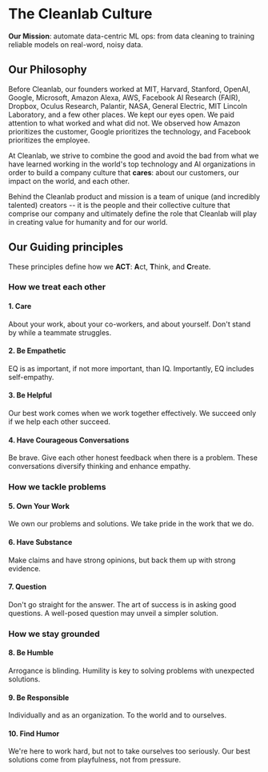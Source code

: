 # The Cleanlab Culture

**Our Mission**: automate data-centric ML ops: from data cleaning to training reliable models on real-word, noisy data.

## Our Philosophy
Before Cleanlab, our founders worked at MIT, Harvard, Stanford, OpenAI, Google, Microsoft, Amazon Alexa, AWS, Facebook AI Research (FAIR), Dropbox, Oculus Research, Palantir, NASA, General Electric, MIT Lincoln Laboratory, and a few other places. We kept our eyes open. We paid attention to what worked and what did not. We observed how Amazon prioritizes the customer, Google prioritizes the technology, and Facebook prioritizes the employee.

At Cleanlab, we strive to combine the good and avoid the bad from what we have learned working in the world's top technology and AI organizations in order to build a company culture that **cares**: about our customers, our impact on the world, and each other.

Behind the Cleanlab product and mission is a team of unique (and incredibly talented) creators -- it is the people and their collective culture that comprise our company and ultimately define the role that Cleanlab will play in creating value for humanity and for our world.

## Our Guiding principles
These principles define how we **ACT**: **A**ct, **T**hink, and **C**reate.

### How we treat each other
#### 1. Care
About your work, about your co-workers, and about yourself. Don't stand by while a teammate struggles.

#### 2. Be Empathetic
EQ is as important, if not more important, than IQ. Importantly, EQ includes self-empathy.

#### 3. Be Helpful
Our best work comes when we work together effectively. We succeed only if we help each other succeed.

#### 4. Have Courageous Conversations
Be brave. Give each other honest feedback when there is a problem. These conversations diversify thinking and enhance empathy.

### How we tackle problems

#### 5. Own Your Work
We own our problems and solutions. We take pride in the work that we do.

#### 6. Have Substance
Make claims and have strong opinions, but back them up with strong evidence.

#### 7. Question
Don't go straight for the answer. The art of success is in asking good questions. A well-posed question may unveil a simpler solution.

### How we stay grounded

#### 8. Be Humble
Arrogance is blinding. Humility is key to solving problems with unexpected solutions.

#### 9. Be Responsible
Individually and as an organization. To the world and to ourselves.

#### 10. Find Humor
We're here to work hard, but not to take ourselves too seriously. Our best solutions come from playfulness, not from pressure.
